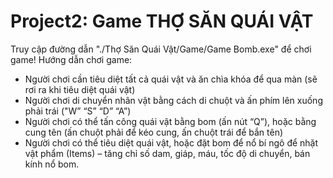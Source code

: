 # Project2: Game THỢ SĂN QUÁI VẬT

Truy cập đường dẫn "./Thợ Săn Quái Vật/Game/Game Bomb.exe" để chơi game!
Hướng dẫn chơi game:
   - Người chơi cần tiêu diệt tất cả quái vật và ăn chìa khóa để qua màn (sẽ rơi ra khi tiêu diệt quái vật)
   - Người chơi di chuyển nhân vật bằng cách di chuột và ấn phím lên xuống phải trái ("W” “S” “D” “A”)
   - Người chơi có thể tấn công quái vật bằng bom (ấn nút “Q”), hoặc bằng cung tên (ấn chuột phải để kéo cung, ấn chuột trái để bắn tên)
   - Người chơi có thể tiêu diệt quái vật, hoặc đặt bom để nổ bí ngô để nhặt vật phẩm (Items) – tăng chỉ số dam, giáp, máu, tốc độ di chuyển, bán kính nổ bom.
